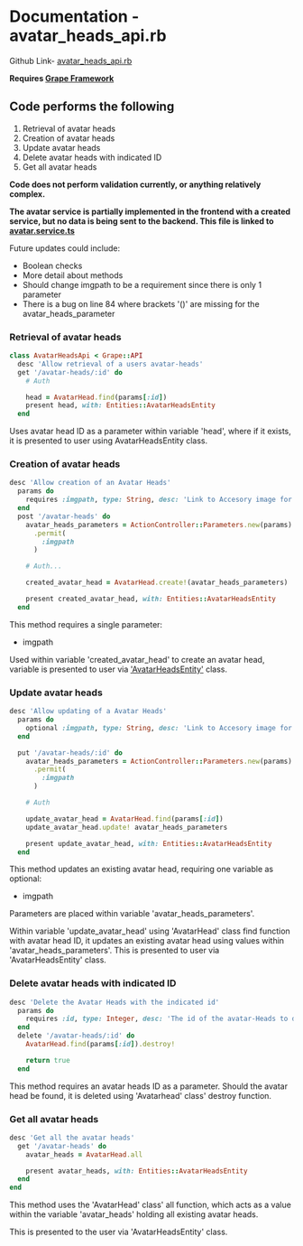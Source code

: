 # Documentation - avatar_heads_api.rb

Github Link-
[avatar_heads_api.rb](https://github.com/thoth-tech/dream-big/blob/d72249d788068c71962e5a760ab1e15caef50ce5/dream-big-api/app/api/avatar_heads_api.rb)

**Requires [Grape Framework](https://github.com/ruby-grape/grape#what-is-grape)**

## Code performs the following

1. Retrieval of avatar heads
2. Creation of avatar heads
3. Update avatar heads
4. Delete avatar heads with indicated ID
5. Get all avatar heads

**Code does not perform validation currently, or anything relatively complex.**

**The avatar service is partially implemented in the frontend with a created service, but no data is
being sent to the backend. This file is linked to
[avatar.service.ts](https://github.com/thoth-tech/dream-big/blob/d72249d788068c71962e5a760ab1e15caef50ce5/dream-big-ui/src/app/services/avatar.service.ts#L16)**

Future updates could include:

- Boolean checks
- More detail about methods
- Should change imgpath to be a requirement since there is only 1 parameter
- There is a bug on line 84 where brackets '()' are missing for the avatar_heads_parameter

### Retrieval of avatar heads

```ruby
class AvatarHeadsApi < Grape::API
  desc 'Allow retrieval of a users avatar-heads'
  get '/avatar-heads/:id' do
    # Auth

    head = AvatarHead.find(params[:id])
    present head, with: Entities::AvatarHeadsEntity
  end
```

Uses avatar head ID as a parameter within variable 'head', where if it exists, it is presented to
user using AvatarHeadsEntity class.

### Creation of avatar heads

```ruby
desc 'Allow creation of an Avatar Heads'
  params do
    requires :imgpath, type: String, desc: 'Link to Accesory image for avatar-Heads'
  end
  post '/avatar-heads' do
    avatar_heads_parameters = ActionController::Parameters.new(params)
      .permit(
        :imgpath
      )

    # Auth...

    created_avatar_head = AvatarHead.create!(avatar_heads_parameters)

    present created_avatar_head, with: Entities::AvatarHeadsEntity
  end
```

This method requires a single parameter:

- imgpath

Used within variable 'created_avatar_head' to create an avatar head, variable is presented to user
via
['AvatarHeadsEntity'](https://github.com/thoth-tech/dream-big/blob/d72249d788068c71962e5a760ab1e15caef50ce5/dream-big-api/app/api/entities/avatar_heads_entity.rb#L2)
class.

### Update avatar heads

```ruby
desc 'Allow updating of a Avatar Heads'
  params do
    optional :imgpath, type: String, desc: 'Link to Accesory image for avatar-Heads'
  end

  put '/avatar-heads/:id' do
    avatar_heads_parameters = ActionController::Parameters.new(params)
      .permit(
        :imgpath
      )

    # Auth

    update_avatar_head = AvatarHead.find(params[:id])
    update_avatar_head.update! avatar_heads_parameters

    present update_avatar_head, with: Entities::AvatarHeadsEntity
  end
```

This method updates an existing avatar head, requiring one variable as optional:

- imgpath

Parameters are placed within variable 'avatar_heads_parameters'.

Within variable 'update_avatar_head' using 'AvatarHead' class find function with avatar head ID, it
updates an existing avatar head using values within 'avatar_heads_parameters'. This is presented to
user via 'AvatarHeadsEntity' class.

### Delete avatar heads with indicated ID

```ruby
desc 'Delete the Avatar Heads with the indicated id'
  params do
    requires :id, type: Integer, desc: 'The id of the avatar-Heads to delete'
  end
  delete '/avatar-heads/:id' do
    AvatarHead.find(params[:id]).destroy!

    return true
  end
```

This method requires an avatar heads ID as a parameter. Should the avatar head be found, it is
deleted using 'Avatarhead' class' destroy function.

### Get all avatar heads

```ruby
desc 'Get all the avatar heads'
  get '/avatar-heads' do
    avatar_heads = AvatarHead.all

    present avatar_heads, with: Entities::AvatarHeadsEntity
  end
end
```

This method uses the 'AvatarHead' class' all function, which acts as a value within the variable
'avatar_heads' holding all existing avatar heads.

This is presented to the user via 'AvatarHeadsEntity' class.
